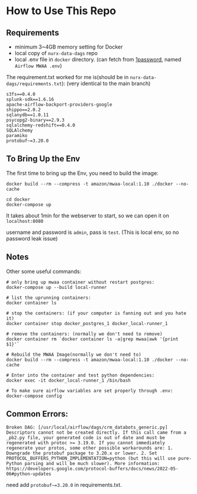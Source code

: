 # How to Use This Repo

## Requirements

- minimum 3~4GB memory setting for Docker
- local copy of `nurx-data-dags` repo
- local .env file in `docker` directory. (can fetch from [1password](https://my.1password.com/vaults/q53fddt66zfb7dwjqsilk2i3ee/allitems/u2yh2okx2veshij66rpo56qk5m), named `Airflow MWAA .env`)

The requirement.txt worked for me is(should be in `nurx-data-dags/requirements.txt`): (very identical to the main branch)
```
s3fs==0.4.0
splunk-sdk==1.6.16
apache-airflow-backport-providers-google
shippo==2.0.2
sqlanydb==1.0.11
psycopg2-binary==2.9.3
sqlalchemy-redshift==0.4.0
SQLAlchemy
paramiko
protobuf~=3.20.0
```

## To Bring Up the Env

The first time to bring up the Env, you need to build the image:
```
docker build --rm --compress -t amazon/mwaa-local:1.10 ./docker --no-cache
```

```
cd docker
docker-compose up
```

It takes about 1min for the webserver to start, so we can open it on `localhost:8080`

username and password is `admin`, pass is `test`. (This is local env, so no password leak issue)


## Notes

Other some useful commands:
```
# only bring up mwaa container without restart postgres:
docker-compose up --build local-runner

# list the uprunning containers:
docker container ls

# stop the containers: (if your computer is fanning out and you hate it)
docker container stop docker_postgres_1 docker_local-runner_1

# remove the containers: (normally we don't need to remove)
docker container rm `docker container ls -a|grep mwaa|awk '{print $1}'`

# Rebuild the MWAA Image(normally we don't need to)
docker build --rm --compress -t amazon/mwaa-local:1.10 ./docker --no-cache

# Enter into the container and test python dependencies:
docker exec -it docker_local-runner_1 /bin/bash

# To make sure airflow variables are set properly through .env:
docker-compose config
```

## Common Errors:

```
Broken DAG: [/usr/local/airflow/dags/crm_databots_generic.py] Descriptors cannot not be created directly. If this call came from a _pb2.py file, your generated code is out of date and must be regenerated with protoc >= 3.19.0. If you cannot immediately regenerate your protos, some other possible workarounds are: 1. Downgrade the protobuf package to 3.20.x or lower. 2. Set PROTOCOL_BUFFERS_PYTHON_IMPLEMENTATION=python (but this will use pure-Python parsing and will be much slower). More information: https://developers.google.com/protocol-buffers/docs/news/2022-05-06#python-updates
```

need add `protobuf~=3.20.0` in requirements.txt.
